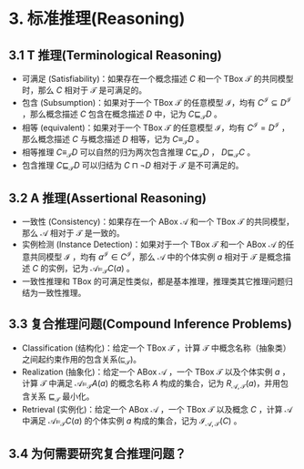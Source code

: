 # 3. 标准推理(Reasoning)

## 3.1 T 推理(Terminological Reasoning)

- 可满足 (Satisfiability)：如果存在一个概念描述 $C$ 和一个 TBox $\mathcal{T}$ 的共同模型时，那么 $C$ 相对于 $\mathcal{T}$ 是可满足的。
- 包含 (Subsumption)：如果对于一个 TBox $\mathcal{T}$ 的任意模型 $\mathcal{I}$，均有 $C^{\mathcal{I}} \subseteq D^{\mathcal{I}}$ ，那么概念描述 $C$ 包含在概念描述 $D$ 中，记为 $C \sqsubseteq_{\mathcal{T}} D$ 。
- 相等 (equivalent)：如果对于一个 TBox $\mathcal{T}$ 的任意模型 $\mathcal{I}$，均有 $C^{\mathcal{I}} = D^{\mathcal{I}}$ ，那么概念描述 $C$ 与概念描述 $D$ 相等，记为 $C \equiv_{\mathcal{T}} D$ 。
- 相等推理 $C \equiv_{\mathcal{T}} D$ 可以自然的归为两次包含推理 $C \sqsubseteq_{\mathcal{T}} D$ ， $D \sqsubseteq_{\mathcal{T}} C$ 。
- 包含推理 $C \sqsubseteq_{\mathcal{T}} D$ 可以归结为 $C \sqcap \neg D$ 相对于 $\mathcal{T}$ 是不可满足的。

## 3.2 A 推理(Assertional Reasoning)

- 一致性 (Consistency)：如果存在一个 ABox $\mathcal{A}$ 和一个 TBox $\mathcal{T}$ 的共同模型，那么 $\mathcal{A}$ 相对于 $\mathcal{T}$ 是一致的。
- 实例检测 (Instance Detection)：如果对于一个 TBox $\mathcal{T}$ 和一个 ABox $\mathcal{A}$ 的任意共同模型 $\mathcal{I}$ ，均有 $a^{\mathcal{I}} \in C^{\mathcal{I}}$，那么 $\mathcal{A}$ 中的个体实例 $a$ 相对于 $\mathcal{T}$ 是概念描述 $C$ 的实例，记为 $\mathcal{A} \models_{\mathcal{T}} C(a)$ 。
- 一致性推理和 TBox 的可满足性类似，都是基本推理，推理类其它推理问题归结为一致性推理。

## 3.3 复合推理问题(Compound Inference Problems)

- Classification (结构化)：给定一个 TBox $\mathcal{T}$ ，计算 $\mathcal{T}$ 中概念名称（抽象类）之间起约束作用的包含关系($\sqsubseteq_{\mathcal{T}}$)。
- Realization (抽象化)：给定一个 ABox $\mathcal{A}$ ，一个 TBox $\mathcal{T}$ 以及个体实例 $a$ ，计算 $\mathcal{T}$ 中满足 $\mathcal{A} \models_{\mathcal{T}} A(a)$ 的概念名称 $A$ 构成的集合，记为 $R_{\mathcal{A},\mathcal{T}}(a)$，并用包含关系 $\sqsubseteq_{\mathcal{T}}$ 最小化。
- Retrieval (实例化)：给定一个 ABox $\mathcal{A}$ ，一个 TBox $\mathcal{T}$ 以及概念 $C$ ，计算 $\mathcal{A}$ 中满足 $\mathcal{A} \models_{\mathcal{T}} C(a)$ 的个体实例 $a$ 构成的集合，记为 $\mathcal{I}_{\mathcal{A},\mathcal{T}}(C)$ 。

## 3.4 为何需要研究复合推理问题？


